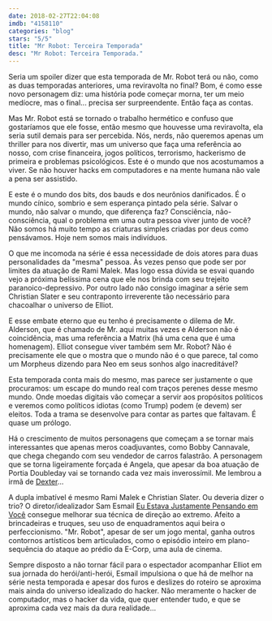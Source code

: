 ```yaml
---
date: 2018-02-27T22:04:08
imdb: "4158110"
categories: "blog"
stars: "5/5"
title: "Mr Robot: Terceira Temporada"
desc: "Mr Robot: Terceira Temporada."
---
```

Seria um spoiler dizer que esta temporada de Mr. Robot terá ou não, como as duas temporadas anteriores, uma reviravolta no final? Bom, é como esse novo personagem diz: uma história pode começar morna, ter um meio medíocre, mas o final... precisa ser surpreendente. Então faça as contas.

Mas Mr. Robot está se tornado o trabalho hermético e confuso que gostaríamos que ele fosse, então mesmo que houvesse uma reviravolta, ela seria sutil demais para ser percebida. Nós, nerds, não queremos apenas um thriller para nos divertir, mas um universo que faça uma referência ao nosso, com crise financeira, jogos políticos, terrorismo, hackerismo de primeira e problemas psicológicos. Este é o mundo que nos acostumamos a viver. Se não houver hacks em computadores e na mente humana não vale a pena ser assistido.

E este é o mundo dos bits, dos bauds e dos neurônios danificados. É o mundo cínico, sombrio e sem esperança pintado pela série. Salvar o mundo, não salvar o mundo, que diferença faz? Consciência, não-consciência, qual o problema em uma outra pessoa viver junto de você? Não somos há muito tempo as criaturas simples criadas por deus como pensávamos. Hoje nem somos mais indivíduos.

O que me incomoda na série é essa necessidade de dois atores para duas personalidades da "mesma" pessoa. Às vezes penso que pode ser por limites da atuação de Rami Malek. Mas logo essa dúvida se esvai quando vejo a próxima belíssima cena que ele nos brinda com seu trejeito paranoico-depressivo. Por outro lado não consigo imaginar a série sem Christian Slater e seu contraponto irreverente tão necessário para chacoalhar o universo de Elliot.

E esse embate eterno que eu tenho é precisamente o dilema de Mr. Alderson, que é chamado de Mr. aqui muitas vezes e Alderson não é coincidência, mas uma referência a Matrix (há uma cena que é uma homenagem). Elliot consegue viver também sem Mr. Robot? Não é precisamente ele que o mostra que o mundo não é o que parece, tal como um Morpheus dizendo para Neo em seus sonhos algo inacreditável?

Esta temporada conta mais do mesmo, mas parece ser justamente o que procuramos: um escape do mundo real com traços perenes desse mesmo mundo. Onde moedas digitais vão começar a servir aos propósitos políticos e veremos como políticos idiotas (como Trump) podem (e devem) ser eleitos. Toda a trama se desenvolve para contar as partes que faltavam. É quase um prólogo.

Há o crescimento de muitos personagens que começam a se tornar mais interessantes que apenas meros coadjuvantes, como Bobby Cannavale, que chega chegando com seu vendedor de carros falastrão. A personagem que se torna ligeiramente forçada é Angela, que apesar da boa atuação de Portia Doubleday vai se tornando cada vez mais inverossímil. Me lembrou a irmã de [Dexter](/dexter-s08-final)...

A dupla imbatível é mesmo Rami Malek e Christian Slater. Ou deveria dizer o trio? O diretor/idealizador Sam Esmail [Eu Estava Justamente Pensando em Você](/eu-estava-justamente-pensando-em-voc) consegue melhorar sua técnica de direção ao extremo. Afeito a brincadeiras e truques, seu uso de enquadramentos aqui beira o perfeccionismo. "Mr. Robot", apesar de ser um jogo mental, ganha outros contornos artísticos bem articulados, como o episódio inteiro em plano-sequência do ataque ao prédio da E-Corp, uma aula de cinema.

Sempre disposto a não tornar fácil para o espectador acompanhar Elliot em sua jornada do herói/anti-herói, Esmail impulsiona o que há de melhor na série nesta temporada e apesar dos furos e deslizes do roteiro se aproxima mais ainda do universo idealizado do hacker. Não meramente o hacker de computador, mas o hacker da vida, que quer entender tudo, e que se aproxima cada vez mais da dura realidade...
